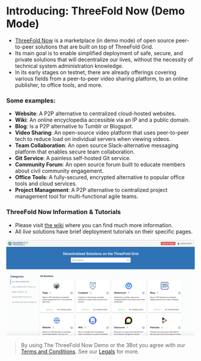 # Introducing: ThreeFold Now (Demo Mode)

- [ThreeFold Now](https://marketplace.threefold.io/) is a marketplace (in demo mode) of open source peer-to-peer solutions that are built on top of ThreeFold Grid.
- Its main goal is to enable simplified deployment of safe, secure, and private solutions that will decentralize our lives, without the necessity of technical system administration knowledge.
- In its early stages on testnet, there are already offerings covering various fields from a peer-to-peer video sharing platform, to an online publisher, to office tools, and more.

<!-- > See [__Getting Started Manual__](threefold_now_getting_started.md). -->

### Some examples:

<!-- - [__3Bot__](3bot.md): A versatile tool to administrate and control processes and activities of your solutions on top of the TF Grid. -->
- __Website__: A P2P alternative to centralized cloud-hosted websites.
- __Wiki__: An online encyclopedia accessible via an IP and a public domain.
- __Blog__: Is a P2P alternative to Tumblr or Blogspot. 
- __Video Sharing__: An open-source video platform that uses peer-to-peer tech to reduce load on individual servers when viewing videos. 
- __Team Collaboration__: An open source Slack-alternative messaging platform that enables secure team collaboration.
- __Git Service__: A painless self-hosted Git service.
- __Community Forum__: An open source forum built to educate members about civil community engagement. 
- __Office Tools__: A fully-secured, encrypted alternative to popular office tools and cloud services. 
- __Project Management__: A P2P alternative to centralized project management tool for multi-functional agile teams.

### ThreeFold Now Information & Tutorials

- Please visit [the wiki](https://now.threefold.io) where you can find much more information.
- All *live* solutions have brief deployment tutorials on their specific pages.

![](./img/tfnowscreen.png)

> By using The ThreeFold Now Demo or the 3Bot you agree with our [Terms and Conditions](terms_conditions). See our [Legals](legal.md) for more.